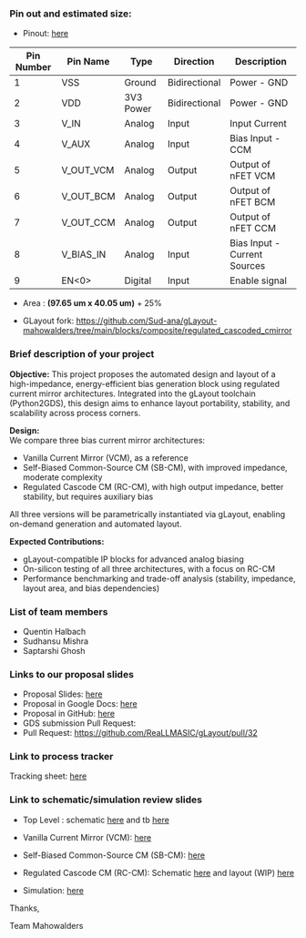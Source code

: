 ### Pin out and estimated size:

- Pinout: [here](https://docs.google.com/spreadsheets/d/1oHUfVFixzPntKKVUWIWM3LTt6kUj857WtGabhhOZUMs/edit?usp=sharing)

| Pin Number | Pin Name    | Type       | Direction    | Description                      |
|------------|-------------|------------|--------------|-----------------------------------|
| 1          | VSS         | Ground     | Bidirectional| Power - GND                       |
| 2          | VDD         | 3V3 Power  | Bidirectional| Power - GND                       |
| 3          | V_IN        | Analog     | Input        | Input Current                     |
| 4          | V_AUX       | Analog     | Input        | Bias Input - CCM                   |
| 5          | V_OUT_VCM   | Analog     | Output       | Output of nFET VCM                 |
| 6          | V_OUT_BCM   | Analog     | Output       | Output of nFET BCM                 |
| 7          | V_OUT_CCM   | Analog     | Output       | Output of nFET CCM                 |
| 8          | V_BIAS_IN   | Analog     | Input        | Bias Input - Current Sources       |
| 9          | EN<0>       | Digital    | Input        | Enable signal                      |



- Area : **(97.65 um x 40.05 um)** + 25%

- GLayout fork: https://github.com/Sud-ana/gLayout-mahowalders/tree/main/blocks/composite/regulated_cascoded_cmirror

### Brief description of your project
**Objective:** This project proposes the automated design and layout of a high-impedance, energy-efficient bias generation block using regulated current mirror architectures. Integrated into the gLayout toolchain (Python2GDS), this design aims to enhance layout portability, stability, and scalability across process corners.

**Design:**  
We compare three bias current mirror architectures: 

* Vanilla Current Mirror (VCM), as a reference  
* Self-Biased Common-Source CM (SB-CM), with improved impedance, moderate complexity  
* Regulated Cascode CM (RC-CM), with high output impedance, better stability, but requires auxiliary bias

All three versions will be parametrically instantiated via gLayout, enabling on-demand generation and automated layout. 

**Expected Contributions:** 

* gLayout-compatible IP blocks for advanced analog biasing  
* On-silicon testing of all three architectures, with a focus on RC-CM  
* Performance benchmarking and trade-off analysis (stability, impedance, layout area, and bias dependencies)

### List of team members
- Quentin Halbach
- Sudhansu Mishra
- Saptarshi Ghosh

### Links to our proposal slides

- Proposal Slides: [here](https://docs.google.com/presentation/d/1ZooMX9Att2mCr0K19jeGHpoaXq7p1V3HSQcLWzNX5dM/edit?usp=sharing)
- Proposal in Google Docs: [here](https://docs.google.com/document/d/1FZdyJ7MXu66QQ6_0kkzPwPryskKX2VRuOPmt5tDAb5Y/edit?usp=sharing)
- Proposal in GitHub: [here](https://github.com/Sud-ana/gLayout-mahowalders/blob/main/blocks/composite/regulated_cascoded_cmirror/design_proposal/README.md)
- GDS submission Pull Request: 
- Pull Request: https://github.com/ReaLLMASIC/gLayout/pull/32

### Link to process tracker
Tracking sheet: [here](https://docs.google.com/spreadsheets/d/1k9veHdDh-e81fpdIpsUblsUgEMs8aU_Jj_eBLXmVOYY/edit?usp=sharing)

### Link to schematic/simulation review slides
- Top Level : schematic [here](https://docs.google.com/presentation/d/1ZooMX9Att2mCr0K19jeGHpoaXq7p1V3HSQcLWzNX5dM/edit?slide=id.g374a1cc00bb_1_9#slide=id.g374a1cc00bb_1_9) and tb [here](https://docs.google.com/presentation/d/1ZooMX9Att2mCr0K19jeGHpoaXq7p1V3HSQcLWzNX5dM/edit?slide=id.g374a1cc00bb_1_17#slide=id.g374a1cc00bb_1_17)

- Vanilla Current Mirror (VCM): [here](https://docs.google.com/presentation/d/1ZooMX9Att2mCr0K19jeGHpoaXq7p1V3HSQcLWzNX5dM/edit?slide=id.g363dc07a788_0_6#slide=id.g363dc07a788_0_6) 
- Self-Biased Common-Source CM (SB-CM): [here](https://docs.google.com/presentation/d/1ZooMX9Att2mCr0K19jeGHpoaXq7p1V3HSQcLWzNX5dM/edit?slide=id.g363dc07a788_0_51#slide=id.g363dc07a788_0_51)
- Regulated Cascode CM (RC-CM):  Schematic [here](https://docs.google.com/presentation/d/1ZooMX9Att2mCr0K19jeGHpoaXq7p1V3HSQcLWzNX5dM/edit?slide=id.g363dc07a788_0_58#slide=id.g363dc07a788_0_58) and layout (WIP) [here](https://docs.google.com/presentation/d/1ZooMX9Att2mCr0K19jeGHpoaXq7p1V3HSQcLWzNX5dM/edit?slide=id.g3645e9268a9_0_20#slide=id.g3645e9268a9_0_20)
- Simulation: [here](https://docs.google.com/presentation/d/1ZooMX9Att2mCr0K19jeGHpoaXq7p1V3HSQcLWzNX5dM/edit?slide=id.g363dc07a788_0_73#slide=id.g363dc07a788_0_73)



Thanks,

Team Mahowalders
